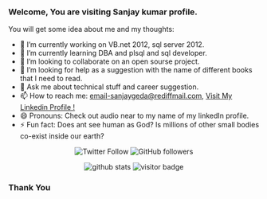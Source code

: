 ### Welcome, You are visiting Sanjay kumar profile.


You will get some idea about me and my thoughts:

- 🔭 I’m currently working on VB.net 2012, sql server 2012.
- 🌱 I’m currently learning DBA and plsql and sql developer.
- 👯 I’m looking to collaborate on an open sourse project.
- 🤔 I’m looking for help as a suggestion with the name of different books that I need to read.
- 💬 Ask me about technical stuff and career suggestion.
- 📫 How to reach me: email-sanjaygeda@rediffmail.com, <a href="https://www.linkedin.com/in/sanjay-geda/"> Visit My Linkedin Profile ! </a>
- 😄 Pronouns: Check out audio near to my name of my linkedIn profile.
- ⚡ Fun fact: Does ant see human as God? Is millions of other small bodies co-exist inside our earth? 


<p  align="center">
  <img src="https://img.shields.io/twitter/follow/sanjaygeda?style=social" alt="Twitter Follow"/>
  <img src="https://img.shields.io/github/followers/sanjaygeda?style=social" alt="GitHub followers"/>
 </p>


<p  align="center">
  <img src="https://github-readme-stats.vercel.app/api/?username=sanjaygeda&show_icons=true&title_color=fffffff&icon_color=000000&text_color=000000" alt="github stats"/>
  <img src="https://visitor-badge.laobi.icu/badge?page_id=sanjaygeda.sanjaygeda" alt="visitor badge"/>
</p>

### Thank You
